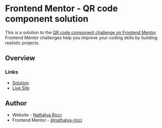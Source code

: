 # Frontend Mentor - QR code component solution

This is a solution to the [QR code component challenge on Frontend Mentor](https://www.frontendmentor.io/challenges/qr-code-component-iux_sIO_H). Frontend Mentor challenges help you improve your coding skills by building realistic projects.

## Overview

### Links

- [Solution](https://github.com/nathalya-ricci/frontend-mentor-qr-code-component)
- [Live Site](https://qrcode-component-frontend-mentor.netlify.app/)

## Author

- Website - [Nathálya Ricci](https://github.com/nathalya-ricci)
- Frontend Mentor - [@nathalya-ricci](https://www.frontendmentor.io/profile/nathalya-ricci)

